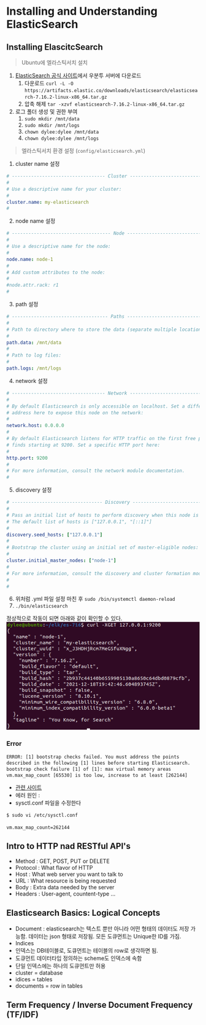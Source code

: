 # Installing and Understanding ElasticSearch

## Installing ElascitcSearch
> Ubuntu에 엘라스틱서치 설치
1. [ElasticSearch 공식 사이트](https://www.elastic.co/kr/downloads/)에서 우분투 서버에 다운로드
   1. 다운로드 `curl -L -O https://artifacts.elastic.co/downloads/elasticsearch/elasticsearch-7.16.2-linux-x86_64.tar.gz`
   2. 압축 해제 `tar -xzvf elasticsearch-7.16.2-linux-x86_64.tar.gz`
2. 로그 폴더 생성 및 권한 부여
   1. `sudo mkdir /mnt/data`
   2. `sudo mkdir /mnt/logs`
   3. `chown dylee:dylee /mnt/data`
   4. `chown dylee:dylee /mnt/logs`

> 엘라스틱서치 환경 설정 (`config/elasticsearch.yml`)
1. cluster name 설정
```yml
# ---------------------------------- Cluster -----------------------------------
#
# Use a descriptive name for your cluster:
#
cluster.name: my-elasticsearch
#
```
2. node name 설정
```yml
# ------------------------------------ Node ------------------------------------
#
# Use a descriptive name for the node:
#
node.name: node-1
#
# Add custom attributes to the node:
#
#node.attr.rack: r1
#
```
3. path 설정
```yml
# ----------------------------------- Paths ------------------------------------
#
# Path to directory where to store the data (separate multiple locations by comma):
#
path.data: /mnt/data
#
# Path to log files:
#
path.logs: /mnt/logs
```
4. network 설정
```yml
# ---------------------------------- Network -----------------------------------
#
# By default Elasticsearch is only accessible on localhost. Set a different
# address here to expose this node on the network:
#
network.host: 0.0.0.0
#
# By default Elasticsearch listens for HTTP traffic on the first free port it
# finds starting at 9200. Set a specific HTTP port here:
#
http.port: 9200
#
# For more information, consult the network module documentation.
#
```
5. discovery 설정

```yml
# --------------------------------- Discovery ----------------------------------
#
# Pass an initial list of hosts to perform discovery when this node is started:
# The default list of hosts is ["127.0.0.1", "[::1]"]
#
discovery.seed_hosts: ["127.0.0.1"]
#
# Bootstrap the cluster using an initial set of master-eligible nodes:
#
cluster.initial_master_nodes: ["node-1"]
#
# For more information, consult the discovery and cluster formation module documentation.
#
# 
```
6. 위처럼 .yml 파일 설정 마친 후 `sudo /bin/systemctl daemon-reload`
7. `./bin/elasticsearch`

정상적으로 작동이 되면 아래와 같이 확인할 수 있다.    
![img](../.img/es/es_ch01_1.png)
### Error
```
ERROR: [1] bootstrap checks failed. You must address the points described in the following [1] lines before starting Elasticsearch.
bootstrap check failure [1] of [1]: max virtual memory areas vm.max_map_count [65530] is too low, increase to at least [262144]
```
- [관련 사이트](https://www.elastic.co/guide/en/elasticsearch/reference/current/docker.html#_set_vm_max_map_count_to_at_least_262144)
- 에러 원인 : 
- sysctl.conf 파일을 수정한다
```
$ sudo vi /etc/sysctl.conf

vm.max_map_count=262144

```

## Intro to HTTP nad RESTful API's
- Method : GET, POST, PUT or DELETE
- Protocol : What flavor of HTTP
- Host : What web server you want to talk to
- URL : What resource is being requested
- Body : Extra data needed by the server
- Headers : User-agent, countent-type ... 


## Elasticsearch Basics: Logical Concepts
- Document : elasticsearch는 텍스트 뿐만 아니라 어떤 형태의 데이터도 저장 가능함. 데이터는 json 형태로 저장됨. 모든 도큐먼트는 Unique한 ID를 가짐.
- Indices
- 인덱스는 DB테이블로, 도큐먼트는 테이블의 row로 생각하면 됨.
- 도큐먼트 데이터타입 정의하는 scheme도 인덱스에 속함
- 단일 인덱스에는 하나의 도큐먼트만 허용
- cluster = database
- idices = tables
- documents = row in tables

## Term Frequency / Inverse Document Frequency (TF/IDF)



